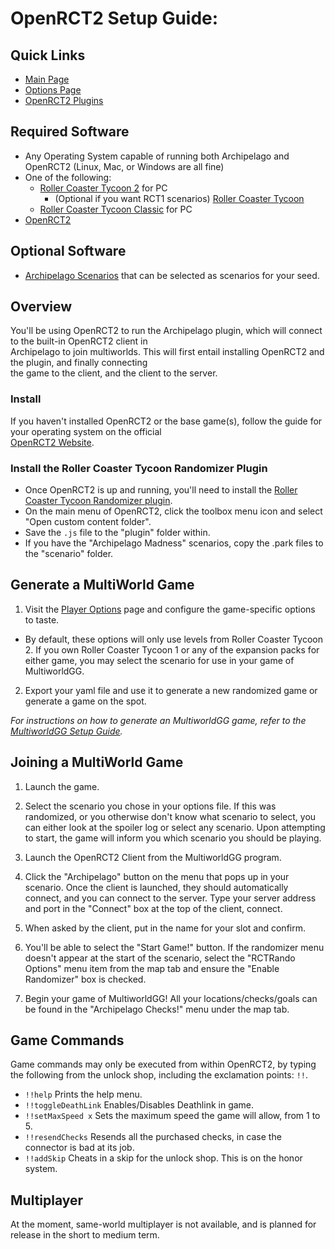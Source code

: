 # OpenRCT2 Setup Guide:


## Quick Links
- [Main Page](../../../games/OpenRCT2/info/en)
- [Options Page](../../../games/OpenRCT2/player-options)
- [OpenRCT2 Plugins](https://openrct2plugins.org/)

## Required Software

- Any Operating System capable of running both Archipelago and OpenRCT2 (Linux, Mac, or Windows are all fine)
- One of the following:  
  - [Roller Coaster Tycoon 2](https://www.humblebundle.com/store/rollercoaster-tycoon-2-triple-thrill-pack) for PC
    - (Optional if you want RCT1 scenarios)
     [Roller Coaster Tycoon](https://www.humblebundle.com/store/rollercoaster-tycoon-deluxe)
  - [Roller Coaster Tycoon Classic](https://www.humblebundle.com/store/rollercoaster-tycoon-classic) for PC  
- [OpenRCT2](https://openrct2.io/)

## Optional Software
- [Archipelago Scenarios](https://github.com/Crazycolbster/rollercoaster-tycoon-randomizer/releases/tag/v0.1.16-beta) that can be selected as scenarios for your seed.

## Overview

You'll be using OpenRCT2 to run the Archipelago plugin, which will connect to the built-in OpenRCT2 client in \
Archipelago to join multiworlds. This will first entail installing OpenRCT2 and the plugin, and finally connecting\
the game to the client, and the client to the server.

### Install

If you haven't installed OpenRCT2 or the base game(s), follow the guide for your operating system on the official\
[OpenRCT2 Website](https://docs.openrct2.io/en/latest/).

### Install the Roller Coaster Tycoon Randomizer Plugin

* Once OpenRCT2 is up and running, you'll need to install the 
[Roller Coaster Tycoon Randomizer plugin](https://openrct2plugins.org/plugin/R_kgDOGmXTVQ/rollercoaster-tycoon-randomizer).
* On the main menu of OpenRCT2, click the toolbox menu icon and select "Open custom content folder".
* Save the `.js` file to the "plugin" folder within.
* If you have the "Archipelago Madness" scenarios, copy the .park files to the "scenario" folder.

## Generate a MultiWorld Game

1. Visit the [Player Options](../../../games/OpenRCT2/player-options) page and configure the game-specific options to taste.

* By default, these options will only use levels from Roller Coaster Tycoon 2. If you own Roller Coaster Tycoon 1 or any of the expansion packs for either game, you may select the scenario for use in your game of MultiworldGG.

2. Export your yaml file and use it to generate a new randomized game or generate a game on the spot.

*For instructions on how to generate an MultiworldGG game, refer to the [MultiworldGG Setup Guide](../../../../tutorial/Archipelago/setup/en).*

## Joining a MultiWorld Game

1. Launch the game.

2. Select the scenario you chose in your options file. If this was randomized, or you otherwise don't know what scenario to select, you can either look at the spoiler log or select any scenario. Upon attempting to start, the
game will inform you which scenario you should be playing.

3. Launch the OpenRCT2 Client from the MultiworldGG program.

4. Click the "Archipelago" button on the menu that pops up in your scenario. Once the client is launched, they should automatically connect, and you can connect to the server. 
Type your server address and port in the "Connect" box at the top of the client, connect.

5. When asked by the client, put in the name for your slot and confirm.

6.  You'll be able to select the "Start Game!" button. If the randomizer menu doesn't appear at the start of the scenario, select the "RCTRando Options" menu item from the map tab and ensure the "Enable Randomizer" box is checked.

7. Begin your game of MultiworldGG! All your locations/checks/goals can be found in the "Archipelago Checks!" menu under the map tab.

## Game Commands

Game commands may only be executed from within OpenRCT2, by typing the following from the unlock shop, including the 
exclamation points: `!!`.

- `!!help` Prints the help menu.
- `!!toggleDeathLink` Enables/Disables Deathlink in game.
- `!!setMaxSpeed x` Sets the maximum speed the game will allow, from 1 to 5.
- `!!resendChecks` Resends all the purchased checks, in case the connector is bad at its job.
- `!!addSkip` Cheats in a skip for the unlock shop. This is on the honor system.

## Multiplayer

At the moment, same-world multiplayer is not available, and is planned for release in the short to medium term.
